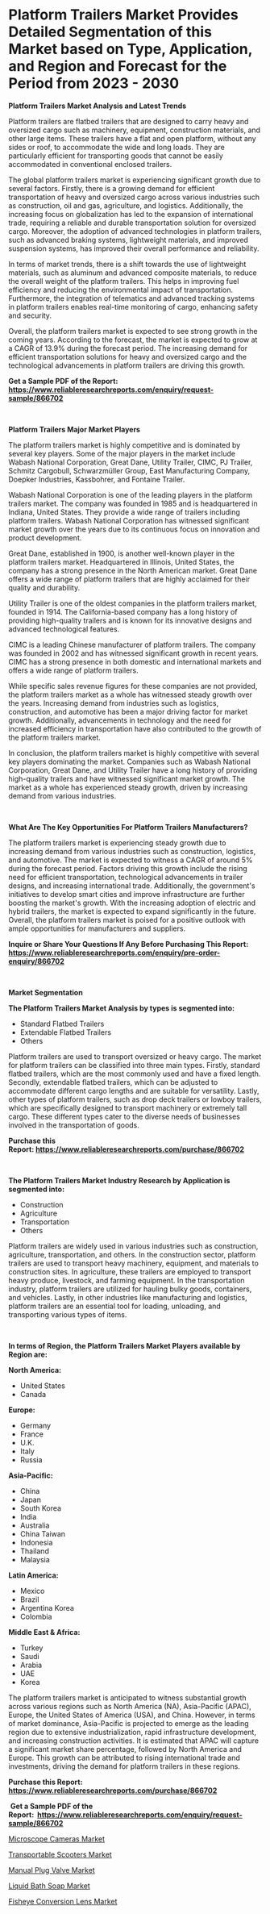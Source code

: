 <p><h1>Platform Trailers Market Provides Detailed Segmentation of this Market based on Type, Application, and Region and Forecast for the Period from 2023 - 2030</h1></p><p><strong>Platform Trailers Market Analysis and Latest Trends</strong></p>
<p><p>Platform trailers are flatbed trailers that are designed to carry heavy and oversized cargo such as machinery, equipment, construction materials, and other large items. These trailers have a flat and open platform, without any sides or roof, to accommodate the wide and long loads. They are particularly efficient for transporting goods that cannot be easily accommodated in conventional enclosed trailers.</p><p>The global platform trailers market is experiencing significant growth due to several factors. Firstly, there is a growing demand for efficient transportation of heavy and oversized cargo across various industries such as construction, oil and gas, agriculture, and logistics. Additionally, the increasing focus on globalization has led to the expansion of international trade, requiring a reliable and durable transportation solution for oversized cargo. Moreover, the adoption of advanced technologies in platform trailers, such as advanced braking systems, lightweight materials, and improved suspension systems, has improved their overall performance and reliability.</p><p>In terms of market trends, there is a shift towards the use of lightweight materials, such as aluminum and advanced composite materials, to reduce the overall weight of the platform trailers. This helps in improving fuel efficiency and reducing the environmental impact of transportation. Furthermore, the integration of telematics and advanced tracking systems in platform trailers enables real-time monitoring of cargo, enhancing safety and security.</p><p>Overall, the platform trailers market is expected to see strong growth in the coming years. According to the forecast, the market is expected to grow at a CAGR of 13.9% during the forecast period. The increasing demand for efficient transportation solutions for heavy and oversized cargo and the technological advancements in platform trailers are driving this growth.</p></p>
<p><strong>Get a Sample PDF of the Report:&nbsp; <a href="https://www.reliableresearchreports.com/enquiry/request-sample/866702">https://www.reliableresearchreports.com/enquiry/request-sample/866702</a></strong></p>
<p>&nbsp;</p>
<p><strong>Platform Trailers Major Market Players</strong></p>
<p><p>The platform trailers market is highly competitive and is dominated by several key players. Some of the major players in the market include Wabash National Corporation, Great Dane, Utility Trailer, CIMC, PJ Trailer, Schmitz Cargobull, Schwarzmüller Group, East Manufacturing Company, Doepker Industries, Kassbohrer, and Fontaine Trailer.</p><p>Wabash National Corporation is one of the leading players in the platform trailers market. The company was founded in 1985 and is headquartered in Indiana, United States. They provide a wide range of trailers including platform trailers. Wabash National Corporation has witnessed significant market growth over the years due to its continuous focus on innovation and product development.</p><p>Great Dane, established in 1900, is another well-known player in the platform trailers market. Headquartered in Illinois, United States, the company has a strong presence in the North American market. Great Dane offers a wide range of platform trailers that are highly acclaimed for their quality and durability.</p><p>Utility Trailer is one of the oldest companies in the platform trailers market, founded in 1914. The California-based company has a long history of providing high-quality trailers and is known for its innovative designs and advanced technological features.</p><p>CIMC is a leading Chinese manufacturer of platform trailers. The company was founded in 2002 and has witnessed significant growth in recent years. CIMC has a strong presence in both domestic and international markets and offers a wide range of platform trailers.</p><p>While specific sales revenue figures for these companies are not provided, the platform trailers market as a whole has witnessed steady growth over the years. Increasing demand from industries such as logistics, construction, and automotive has been a major driving factor for market growth. Additionally, advancements in technology and the need for increased efficiency in transportation have also contributed to the growth of the platform trailers market.</p><p>In conclusion, the platform trailers market is highly competitive with several key players dominating the market. Companies such as Wabash National Corporation, Great Dane, and Utility Trailer have a long history of providing high-quality trailers and have witnessed significant market growth. The market as a whole has experienced steady growth, driven by increasing demand from various industries.</p></p>
<p>&nbsp;</p>
<p><strong>What Are The Key Opportunities For Platform Trailers Manufacturers?</strong></p>
<p><p>The platform trailers market is experiencing steady growth due to increasing demand from various industries such as construction, logistics, and automotive. The market is expected to witness a CAGR of around 5% during the forecast period. Factors driving this growth include the rising need for efficient transportation, technological advancements in trailer designs, and increasing international trade. Additionally, the government's initiatives to develop smart cities and improve infrastructure are further boosting the market's growth. With the increasing adoption of electric and hybrid trailers, the market is expected to expand significantly in the future. Overall, the platform trailers market is poised for a positive outlook with ample opportunities for manufacturers and suppliers.</p></p>
<p><strong>Inquire or Share Your Questions If Any Before Purchasing This Report: <a href="https://www.reliableresearchreports.com/enquiry/pre-order-enquiry/866702">https://www.reliableresearchreports.com/enquiry/pre-order-enquiry/866702</a></strong></p>
<p>&nbsp;</p>
<p><strong>Market Segmentation</strong></p>
<p><strong>The Platform Trailers Market Analysis by types is segmented into:</strong></p>
<p><ul><li>Standard Flatbed Trailers</li><li>Extendable Flatbed Trailers</li><li>Others</li></ul></p>
<p><p>Platform trailers are used to transport oversized or heavy cargo. The market for platform trailers can be classified into three main types. Firstly, standard flatbed trailers, which are the most commonly used and have a fixed length. Secondly, extendable flatbed trailers, which can be adjusted to accommodate different cargo lengths and are suitable for versatility. Lastly, other types of platform trailers, such as drop deck trailers or lowboy trailers, which are specifically designed to transport machinery or extremely tall cargo. These different types cater to the diverse needs of businesses involved in the transportation of goods.</p></p>
<p><strong>Purchase this Report:&nbsp;<a href="https://www.reliableresearchreports.com/purchase/866702">https://www.reliableresearchreports.com/purchase/866702</a></strong></p>
<p>&nbsp;</p>
<p><strong>The Platform Trailers Market Industry Research by Application is segmented into:</strong></p>
<p><ul><li>Construction</li><li>Agriculture</li><li>Transportation</li><li>Others</li></ul></p>
<p><p>Platform trailers are widely used in various industries such as construction, agriculture, transportation, and others. In the construction sector, platform trailers are used to transport heavy machinery, equipment, and materials to construction sites. In agriculture, these trailers are employed to transport heavy produce, livestock, and farming equipment. In the transportation industry, platform trailers are utilized for hauling bulky goods, containers, and vehicles. Lastly, in other industries like manufacturing and logistics, platform trailers are an essential tool for loading, unloading, and transporting various types of items.</p></p>
<p>&nbsp;</p>
<p><strong>In terms of Region, the Platform Trailers Market Players available by Region are:</strong></p>
<p>
    <p> <strong> North America: </strong>
        <ul>
            <li>United States</li>
            <li>Canada</li>
        </ul>
        </p> 
    <p> <strong> Europe: </strong>
        <ul>
            <li>Germany</li>
            <li>France</li>
            <li>U.K.</li>
            <li>Italy</li>
            <li>Russia</li>
        </ul>
        </p> 
    <p> <strong> Asia-Pacific: </strong>
        <ul>
            <li>China</li>
            <li>Japan</li>
            <li>South Korea</li>
            <li>India</li>
            <li>Australia</li>
            <li>China Taiwan</li>
            <li>Indonesia</li>
            <li>Thailand</li>
            <li>Malaysia</li>
        </ul>
        </p> 
    <p> <strong> Latin America: </strong>
        <ul>
            <li>Mexico</li>
            <li>Brazil</li>
            <li>Argentina Korea</li>
            <li>Colombia</li>
        </ul>
        </p> 
    <p> <strong> Middle East & Africa: </strong>
        <ul>
            <li>Turkey</li>
            <li>Saudi</li>
            <li>Arabia</li>
            <li>UAE</li>
            <li>Korea</li>
        </ul>
    </p>
    </p>
<p><p>The platform trailers market is anticipated to witness substantial growth across various regions such as North America (NA), Asia-Pacific (APAC), Europe, the United States of America (USA), and China. However, in terms of market dominance, Asia-Pacific is projected to emerge as the leading region due to extensive industrialization, rapid infrastructure development, and increasing construction activities. It is estimated that APAC will capture a significant market share percentage, followed by North America and Europe. This growth can be attributed to rising international trade and investments, driving the demand for platform trailers in these regions.</p></p>
<p><strong>Purchase this Report: <a href="https://www.reliableresearchreports.com/purchase/866702">https://www.reliableresearchreports.com/purchase/866702</a></strong></p>
<p>&nbsp;<strong>Get a Sample PDF of the Report:&nbsp;&nbsp;<a href="https://www.reliableresearchreports.com/enquiry/request-sample/866702">https://www.reliableresearchreports.com/enquiry/request-sample/866702</a></strong></p>
<p><strong></strong></p>
<p><p><a href="https://medium.com/@palm.quick.roof/decoding-microscope-cameras-market-metrics-market-share-trends-and-growth-patterns-68695c167571">Microscope Cameras Market</a></p><p><a href="https://github.com/provorikovar/Market-Research-Report-List-1/blob/main/transportable-scooters-market.md">Transportable Scooters Market</a></p><p><a href="https://www.linkedin.com/pulse/manual-plug-valve-market-size-share-amp-trends-p2jqf/">Manual Plug Valve Market</a></p><p><a href="https://medium.com/@read.code.store/liquid-bath-soap-market-size-and-market-trends-complete-industry-overview-2023-to-2030-7781c22db260">Liquid Bath Soap Market</a></p><p><a href="https://www.linkedin.com/pulse/fisheye-conversion-lens-market-share-amp-new-lrucf/">Fisheye Conversion Lens Market</a></p></p>